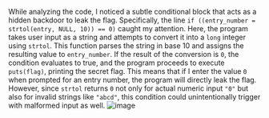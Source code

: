 While analyzing the code, I noticed a subtle conditional block that acts as a hidden backdoor to leak the flag. Specifically, the line `if ((entry_number = strtol(entry, NULL, 10)) == 0)` caught my attention. Here, the program takes user input as a string and attempts to convert it into a `long` integer using `strtol`. This function parses the string in base 10 and assigns the resulting value to `entry_number`. If the result of the conversion is `0`, the condition evaluates to true, and the program proceeds to execute `puts(flag)`, printing the secret flag. This means that if I enter the value `0` when prompted for an entry number, the program will directly leak the flag. However, since `strtol` returns `0` not only for actual numeric input `"0"` but also for invalid strings like `"abcd"`, this condition could unintentionally trigger with malformed input as well.
![image](https://github.com/user-attachments/assets/75712d5c-95c1-4571-a566-15926ad3ca11)
